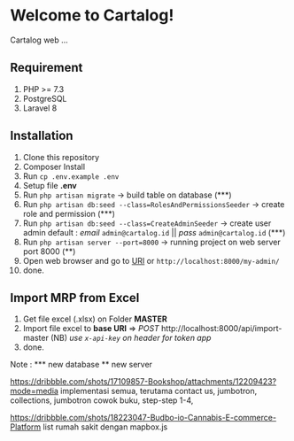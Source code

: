# Welcome to Cartalog!

Cartalog web ...

## Requirement

1. PHP >= 7.3
2. PostgreSQL
3. Laravel 8

## Installation

1. Clone this repository
2. Composer Install
3. Run `cp .env.example .env`
4. Setup file **.env**
5. Run `php artisan migrate` -> build table on database (***)
6. Run `php artisan db:seed --class=RolesAndPermissionsSeeder` -> create role and permission (***)
7. Run `php artisan db:seed --class=CreateAdminSeeder` -> create user admin default : *email* `admin@cartalog.id` || *pass* `admin@cartalog.id` (***)
8. Run `php artisan server --port=8000` -> running project on web server port 8000  (**)
9. Open web browser and go to [URI](http://localhost:8000/my-admin/) or `http://localhost:8000/my-admin/`
10. done.

## Import MRP from Excel

1. Get file excel (.xlsx) on Folder **MASTER**
2. Import file excel to **base URI** => *POST* http://localhost:8000/api/import-master (NB) *use `x-api-key` on header for token app*
3. done.

Note :
*** new database
** new server

https://dribbble.com/shots/17109857-Bookshop/attachments/12209423?mode=media implementasi semua, terutama contact us, jumbotron, collections, jumbotron cowok buku, step-step 1-4,

https://dribbble.com/shots/18223047-Budbo-io-Cannabis-E-commerce-Platform list rumah sakit dengan mapbox.js

